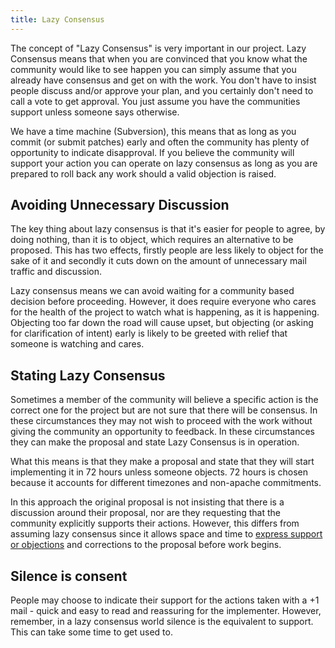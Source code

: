 ```yaml
---
title: Lazy Consensus
---
```


The concept of "Lazy Consensus" is very important in our project. Lazy
Consensus means that when you are convinced that you know what the community
would like to see happen you can simply assume that you already have consensus
and get on with the work. You don't have to insist people discuss and/or
approve your plan, and you certainly don't need to call a vote to get approval.
You just assume you have the communities support unless someone says otherwise.

We have a time machine (Subversion), this means that as long as you commit 
(or submit patches) early and often the community has plenty of opportunity 
to indicate disapproval. If you believe the community will support your action
you can operate on lazy consensus as long as you are prepared to roll back 
any work should a valid objection is raised.

## Avoiding Unnecessary Discussion

The key thing about lazy consensus is that it's easier for people to agree,
by doing nothing, than it is to object, which requires an
alternative to be proposed. This has two effects, firstly people are less 
likely to object for the sake of it and secondly it cuts down on the amount 
of unnecessary mail traffic and discussion.

Lazy consensus means we can avoid waiting for a community based decision 
before proceeding. However, it does require everyone who cares for the health
of the project to watch what is happening, as it is happening. Objecting too 
far down the road will cause upset, but objecting (or asking for clarification 
of intent) early is likely to be greeted with relief that someone is watching
and cares.

## Stating Lazy Consensus

Sometimes a member of the community will believe a specific action is the correct 
one for the project but are not sure that there will be consensus. In these 
circumstances they may not wish to proceed with the work without giving the 
community an opportunity to feedback. In these circumstances they can make the 
proposal and state Lazy Consensus is in operation.

What this means is that they make a proposal and state that they will start 
implementing it in 72 hours unless someone objects. 72 hours is chosen because
it accounts for different timezones and non-apache commitments.

In this approach the original proposal is not insisting that there is a discussion
around their proposal, nor are they requesting that the community explicitly 
supports their actions. However, this differs from assuming lazy consensus 
since it allows space and time to [express support or objections][1] and corrections to 
the proposal before work begins. 

## Silence is consent

People may choose to indicate their support for the actions taken with a +1 
mail - quick and easy to read and reassuring for the implementer. However, 
remember, in a lazy consensus world silence is the equivalent to support. This
can take some time to get used to.

  [1]: /committers/consensusBuilding.html